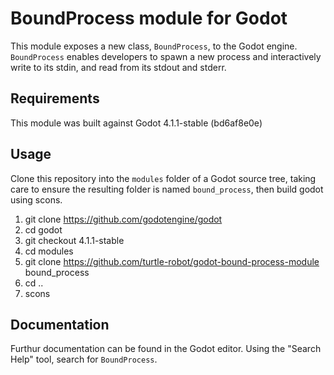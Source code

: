 # BoundProcess module for Godot
This module exposes a new class, `BoundProcess`, to the Godot engine. `BoundProcess` enables developers to spawn a new process and interactively write to its stdin, and read from its stdout and stderr.

## Requirements
This module was built against Godot 4.1.1-stable (bd6af8e0e)

## Usage
Clone this repository into the `modules` folder of a Godot source tree, taking care to ensure the resulting folder is named `bound_process`, then build godot using scons.

1. git clone https://github.com/godotengine/godot
2. cd godot
3. git checkout 4.1.1-stable
4. cd modules
5. git clone https://github.com/turtle-robot/godot-bound-process-module bound_process
6. cd ..
7. scons

## Documentation
Furthur documentation can be found in the Godot editor. Using the "Search Help" tool, search for `BoundProcess`.